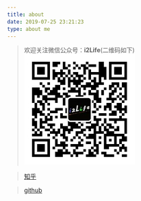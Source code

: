 ```yaml
---
title: about
date: 2019-07-25 23:21:23
type: about me
---
```


> 欢迎关注微信公众号：**i2Life**(二维码如下)
> ![](https://raw.githubusercontent.com/i2life/imageBed/master/qrcode_for_gh_a4a6552ce473_258.jpg)

> [知乎](https://www.zhihu.com/people/e2life-2/activities)

> [github](https://github.com/i2life)
